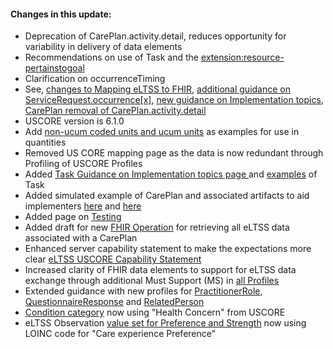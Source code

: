 
#### Changes in this update:
<div>
  <ul>
    <li>Deprecation of CarePlan.activity.detail, reduces opportunity for variability in delivery of data elements</li>
    <li>Recommendations on use of Task and the <a href="implementation.html#resource-pertainstogoal-extension">extension:resource-pertainstogoal</a></li>
	<li>Clarification on occurrenceTiming</li>
	<li>See, <a href="eLTSS_to_FHIR_R4_element.html">changes to Mapping eLTSS to FHIR</a>, <a href="StructureDefinition-ServiceRequest-eltss.html">additional guidance on ServiceRequest.occurrence[x]</a>, <a href="implementation.html">new guidance on Implementation topics</a>, <a href="StructureDefinition-CarePlan-eltss.html">CarePlan removal of CarePlan.activity.detail</a></li>
	<li>USCORE version is 6.1.0</li>
	<li>Add <a href="eLTSS_to_FHIR_R4_element.html#units">non-ucum coded units and ucum units</a> as examples for use in quantities</li>
	<li>Removed US CORE mapping page as the data is now redundant through Profiling of USCORE Profiles</li>
	<li>Added <a href="implementation.html#task-used-with-servicerequest">Task Guidance on Implementation topics page </a>and  <a href="artifacts.html#other">examples</a> of Task</li>
	<li>Added simulated example of CarePlan and associated artifacts to aid implementers <a href="artifacts.html#example-example-instances">here</a> and <a href="artifacts.html#other">here</a></li>
	<li>Added page on <a href="testing.html">Testing</a>	</li>
	<li>Added draft for new <a href="OperationDefinition-all-eltss-careplan.html">FHIR Operation</a> for retrieving all eLTSS data associated with a CarePlan</li>
	<li>Enhanced server capability statement to make the expectations more clear <a href="CapabilityStatement-eltss-client.html">eLTSS USCORE Capability Statement</a></li>
	<li>Increased clarity of FHIR data elements to support for eLTSS data exchange through additional Must Support (MS) in <a href="profiles.html">all Profiles</a></li>
	<li>Extended guidance with new profiles for <a href="StructureDefinition-PractitionerRole-eltss.html">PractitionerRole</a>, <a href="StructureDefinition-QuestionnaireResponse-eltss.html">QuestionnaireResponse</a> and <a href="StructureDefinition-RelatedPerson-eltss.html">RelatedPerson</a></li>
	<li><a href="StructureDefinition-Condition-eltss.html">Condition category</a> now using "Health Concern" from USCORE</li>
	<li>eLTSS Observation <a href="ValueSet-eltss-observation-code.html">value set for Preference and Strength</a> now using LOINC code for "Care experience Preference"</li>	
  </ul>
</div>
